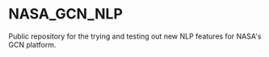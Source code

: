 # NASA_GCN_NLP
Public repository for the trying and testing out new NLP features for NASA's GCN platform.
